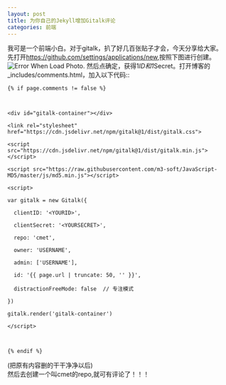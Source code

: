 ```yaml
---
layout: post
title: 为你自己的Jekyll增加Gitalk评论
categories: 前端
---
```

我可是一个前端小白。对于gitalk，扒了好几百张贴子才会，今天分享给大家。<br>
先打开<https://github.com/settings/applications/new>,按照下图进行创建。<br>
![Error When Load Photo.](https://raw.githubusercontent.com/m3-soft/m3-soft.github.io/master/images/blog/2020-02-15.png)
然后点确定，获得1*ID和1*Secret。打开博客的_includes/comments.html，加入以下代码::<br>
```
{% if page.comments != false %}



<div id="gitalk-container"></div>

<link rel="stylesheet" href="https://cdn.jsdelivr.net/npm/gitalk@1/dist/gitalk.css">

<script src="https://cdn.jsdelivr.net/npm/gitalk@1/dist/gitalk.min.js"></script>

<script src="https://raw.githubusercontent.com/m3-soft/JavaScript-MD5/master/js/md5.min.js"></script>

<script>

var gitalk = new Gitalk({

  clientID: '<YOURID>',

  clientSecret: '<YOURSECRET>',

  repo: 'cmet',

  owner: 'USERNAME',

  admin: ['USERNAME'],

  id: '{{ page.url | truncate: 50, '' }}',      

  distractionFreeMode: false  // 专注模式

})

gitalk.render('gitalk-container')

</script>



{% endif %}
```
(把原有内容删的干干净净以后)<br>
然后去创建一个叫cmet的repo,就可有评论了！！！
